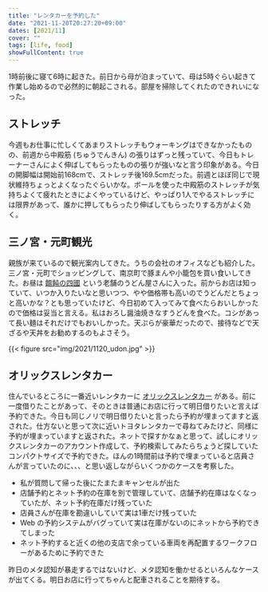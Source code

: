 ```yaml
---
title: "レンタカーを予約した"
date: "2021-11-20T20:27:20+09:00"
dates: [2021/11]
cover: ""
tags: [life, food]
showFullContent: true
---
```


1時前後に寝て6時に起きた。前日から母が泊まっていて、母は5時ぐらい起きて作業し始めるので必然的に朝起こされる。部屋を掃除してくれたのできれいになった。

## ストレッチ

今週もお仕事に忙しくてあまりストレッチもウォーキングはできなかったものの、前週から中殿筋 (ちゅうでんきん) の張りはずっと残っていて、今日もトレーナーさんによく伸ばしてもらったものの張りが強いなと言う印象がある。今日の開脚幅は開始前168cmで、ストレッチ後169.5cmだった。前週とほぼ同じで現状維持ちょっとよくなったぐらいかな。ボールを使った中殿筋のストレッチが気持ちよくて疲れたときによくやっているけど、やっぱり1人でやるストレッチには限界があって、誰かに押してもらったり伸ばしてもらったりする方がよく効く。

## 三ノ宮・元町観光

親族が来ているので観光案内してきた。うちの会社のオフィスなども紹介した。三ノ宮・元町でショッピングして、南京町で豚まんや小籠包を買い食いしてきた。お昼は [饂飩の四國](https://www.udonnoshikoku.com/) という老舗のうどん屋さんに入った。前からお店は知っていて、いつか入りたいなと思いつつ、やや価格帯も高いのでうどんだとちょっと高いかな？とも思っていたけど、今日初めて入ってみて食べたらおいしかったので価格は妥当と言える。私はおろし醤油焼きなすうどんを食べた。コシがあって長い麺はそれだけでもおいしかった。天ぷらが豪華だったので、接待などで天ざるや天丼をお勧めするのもよさそう。

{{< figure src="img/2021/1120_udon.jpg" >}}

## オリックスレンタカー

住んでいるところに一番近いレンタカーに [オリックスレンタカー](https://car.orix.co.jp/) がある。前に一度借りたことがあって、そのときは普通にお店に行って明日借りたいと言えば予約できた。今日も同じノリで明日借りたいと言ったら予約が埋まってますと返された。仕方ないと思って次に近いトヨタレンタカーで尋ねてみたけど、同様に予約が埋まっていますと返された。ネットで探すかなぁと思って、試しにオリックスレンタカーのアカウント作成して、予約検索してみたらちょうど探していたコンパクトサイズで予約できた。ほんの1時間前は予約で埋まっていると店員さんが言っていたのに、、、と思い返しながらいくつかのケースを考察した。

* 私が質問して帰った後にたまたまキャンセルが出た
* 店舗予約とネット予約の在庫を別で管理していて、店舗予約在庫はなくなっていたが、ネット予約在庫だけ残っていた
* 店員さんが在庫を勘違いしていて実は1車だけ残っていた
* Web の予約システムがバグっていて実は在庫がないのにネットから予約できてしまった
* ネット予約すると近くの他の支店で余っている車両を再配置するワークフローがあるために予約できた

昨日のメタ認知が暴走するではないけど、メタ認知を働かせるといろんなケースが出てくる。明日お店に行ってちゃんと配車されることを期待する。
